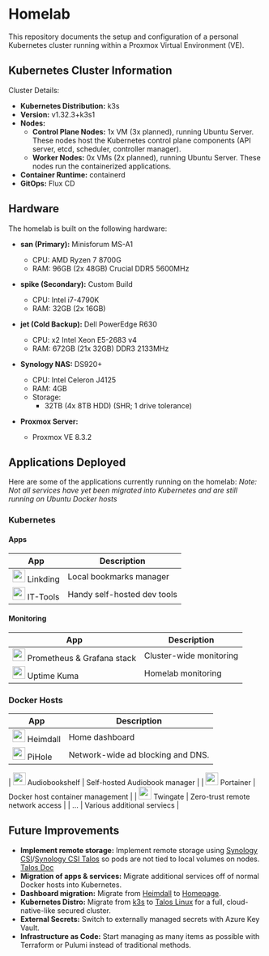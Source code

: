 # Homelab
This repository documents the setup and configuration of a personal Kubernetes cluster running within a Proxmox Virtual Environment (VE). 

## Kubernetes Cluster Information
Cluster Details:

* **Kubernetes Distribution:** k3s
* **Version:** v1.32.3+k3s1
* **Nodes:**
    * **Control Plane Nodes:** 1x VM (3x planned), running Ubuntu Server. These nodes host the Kubernetes control plane components (API server, etcd, scheduler, controller manager).
    * **Worker Nodes:** 0x VMs (2x planned), running Ubuntu Server. These nodes run the containerized applications.
* **Container Runtime:** containerd
* **GitOps:** Flux CD

## Hardware
The homelab is built on the following hardware:

* **san (Primary):** Minisforum MS-A1
    * CPU: AMD Ryzen 7 8700G
    * RAM: 96GB (2x 48GB) Crucial DDR5 5600MHz

* **spike (Secondary):** Custom Build
    * CPU: Intel i7-4790K
    * RAM: 32GB (2x 16GB) 

* **jet (Cold Backup):** Dell PowerEdge R630
    * CPU: x2 Intel Xeon E5-2683 v4
    * RAM: 672GB (21x 32GB) DDR3 2133MHz 

* **Synology NAS:** DS920+
    * CPU: Intel Celeron J4125
    * RAM: 4GB
    * Storage:
        * 32TB (4x 8TB HDD) (SHR; 1 drive tolerance)

* **Proxmox Server:**
    * Proxmox VE 8.3.2

## Applications Deployed
Here are some of the applications currently running on the homelab:
*Note: Not all services have yet been migrated into Kubernetes and are still running on Ubuntu Docker hosts*

### Kubernetes
#### Apps
| App | Description |
|-----|-------------|
| <img src=https://repocloud.io/static/apps/linkding/assets/logo.png height=25 length=25> Linkding | Local bookmarks manager |
| <img src=https://www.cloudron.io/store/icons/tech.ittools.cloudron.png height=25 length=25> IT-Tools | Handy self-hosted dev tools |

#### Monitoring
| App | Description |
|-----|-------------|
| <img src=https://w7.pngwing.com/pngs/434/923/png-transparent-grafana-hd-logo-thumbnail.png height=25 length=25> Prometheus & Grafana stack | Cluster-wide monitoring |
| <img src=https://static-00.iconduck.com/assets.00/uptime-kuma-icon-1024x940-gabwl61r.png height=25 length=25> Uptime Kuma | Homelab monitoring |

### Docker Hosts
| App | Description |
|-----|-------------|
| <img src=https://apps.heimdall.site/img/heimdall-icon-small.png height=25 length=25> Heimdall | Home dashboard |
| <img src=https://static-00.iconduck.com/assets.00/pihole-icon-1393x2048-dld9kbl1.png height=25 length=25> PiHole | Network-wide ad blocking and DNS. |

| <img src=https://static-00.iconduck.com/assets.00/audiobookshelf-icon-1024x1024-4zp2p41e.png height=25 length=25> Audiobookshelf | Self-hosted Audiobook manager |
| <img src=https://static-00.iconduck.com/assets.00/portainer-icon-732x1024-dlqoqekr.png height=25 length=25> Portainer | Docker host container management |
| <img src=https://play-lh.googleusercontent.com/GBhNhKgjfy6i6Ucc0hyB-79WmcV7LvKSfGSy8iStFdZSaLioKQp5rPWjqsh2YFRRZsE1 height=25 length=25> Twingate | Zero-trust remote network access |
| ... | Various additional serviecs |

## Future Improvements
* **Implement remote storage:** Implement remote storage using [Synology CSI](https://github.com/SynologyOpenSource/synology-csi)/[Synology CSI Talos](https://github.com/zebernst/synology-csi-talos) so pods are not tied to local volumes on nodes. [Talos Doc](https://www.talos.dev/v1.9/kubernetes-guides/configuration/synology-csi/)
* **Migration of apps & services:** Migrate additional services off of normal Docker hosts into Kubernetes.
* **Dashboard migration:** Migrate from [Heimdall](https://heimdall.site/) to [Homepage](https://gethomepage.dev/).
* **Kubernetes Distro:** Migrate from [k3s](https://k3s.io/) to [Talos Linux](https://www.talos.dev/) for a full, cloud-native-like secured cluster.
* **External Secrets:** Switch to externally managed secrets with Azure Key Vault.
* **Infrastructure as Code:** Start managing as many items as possible with Terraform or Pulumi instead of traditional methods. 